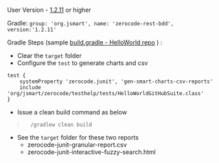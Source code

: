 User Version - [1.2.11](https://search.maven.org/search?q=zerocode-rest-bdd) or higher

Gradle: `group: 'org.jsmart', name: 'zerocode-rest-bdd', version:'1.2.11'`

Gradle Steps (sample [build.gradle - HelloWorld repo](https://github.com/authorjapps/zerocode-hello-world/blob/master/build.gradle) ) :
+ Clear the `target` folder
+ Configure the `test` to generate charts and csv
```
test {
    systemProperty 'zerocode.junit', 'gen-smart-charts-csv-reports'
    include 'org/jsmart/zerocode/testhelp/tests/HelloWorldGitHubSuite.class'
}
```
+ Issue a clean build command as below
>       /gradlew clean build

+ See the `target` folder for these two reports
   + zerocode-junit-granular-report.csv
   + zerocode-junit-interactive-fuzzy-search.html
   